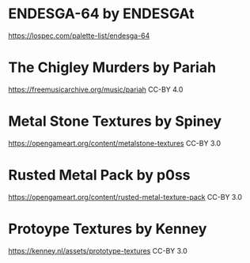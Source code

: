 
# ENDESGA-64 by ENDESGAt
https://lospec.com/palette-list/endesga-64

# The Chigley Murders by Pariah
https://freemusicarchive.org/music/pariah
CC-BY 4.0

# Metal Stone Textures by Spiney
https://opengameart.org/content/metalstone-textures
CC-BY 3.0

# Rusted Metal Pack by p0ss
https://opengameart.org/content/rusted-metal-texture-pack
CC-BY 3.0

# Protoype Textures by Kenney
https://kenney.nl/assets/prototype-textures
CC-BY 3.0

